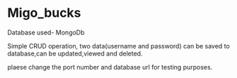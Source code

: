 # Migo_bucks
Database used- MongoDb


Simple CRUD operation, two data(username and password) can be saved to database,can be updated,viewed and deleted.

plaese change the port number and database url for testing purposes.

